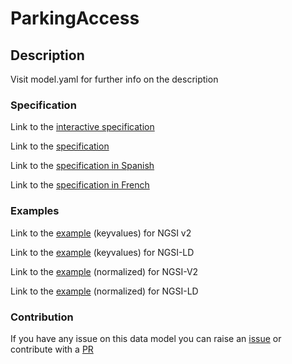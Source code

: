 # ParkingAccess

## Description 

Visit model.yaml for further info on the description
### Specification

Link to the [interactive specification](https://swagger.lab.fiware.org/?url=https://smart-data-models.github.io/dataModel.Parking/ParkingAccess/swagger.yaml)

Link to the [specification](https://github.com/smart-data-models/dataModel.Parking/blob/master/ParkingAccess/doc/spec.md)

Link to the [specification in Spanish](https://github.com/smart-data-models/dataModel.Parking/blob/master/ParkingAccess/doc/spec_ES.md)

Link to the [specification in French](https://github.com/smart-data-models/dataModel.Parking/blob/master/ParkingAccess/doc/spec_FR.md)
### Examples

Link to the [example](https://smart-data-models.github.io/dataModel.Parking/ParkingAccess/examples/example.json) (keyvalues) for NGSI v2

Link to the [example](https://smart-data-models.github.io/dataModel.Parking/ParkingAccess/examples/example.jsonld) (keyvalues) for NGSI-LD

Link to the [example](https://smart-data-models.github.io/dataModel.Parking/ParkingAccess/examples/example-normalized.json) (normalized) for NGSI-V2

Link to the [example](https://smart-data-models.github.io/dataModel.Parking/ParkingAccess/examples/example-normalized.jsonld) (normalized) for NGSI-LD
### Contribution

 If you have any issue on this data model you can raise an [issue](https://github.com/smart-data-models/dataModel.Parking/issues)  or contribute with a [PR](https://github.com/smart-data-models/dataModel.Parking/pulls)
